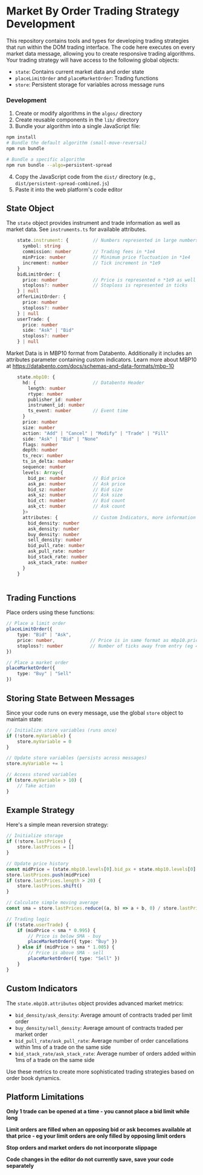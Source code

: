 # Market By Order Trading Strategy Development

This repository contains tools and types for developing trading strategies that run within the DOM trading interface. The code here executes on every market data message, allowing you to create responsive trading algorithms.
Your trading strategy will have access to the following global objects:

- `state`: Contains current market data and order state
- `placeLimitOrder` and `placeMarketOrder`: Trading functions
- `store`: Persistent storage for variables across message runs


### Development

1. Create or modify algorithms in the `algos/` directory
2. Create reusable components in the `lib/` directory
3. Bundle your algorithm into a single JavaScript file:

```bash
npm install
# Bundle the default algorithm (small-move-reversal)
npm run bundle

# Bundle a specific algorithm
npm run bundle --algo=persistent-spread
```

4. Copy the JavaScript code from the `dist/` directory (e.g., `dist/persistent-spread-combined.js`)
5. Paste it into the web platform's code editor


## State Object

The `state` object provides instrument and trade information as well as market data.
See `instruments.ts` for available attributes.

```typescript
    state.instrument: {         // Numbers represented in large numbers, divide by their respective multiplers
      symbol: string
      commission: number        // Trading fees in *1e4
      minPrice: number          // Minimum price fluctuation in *1e4
      increment: number         // Tick increment in *1e9
    }
    bidLimitOrder: {
      price: number             // Price is represented n *1e9 as well
      stoploss?: number         // Stoploss is represented in ticks
    } | null
    offerLimitOrder: {
      price: number
      stoploss?: number
    } | null
    userTrade: {
      price: number
      side: "Ask" | "Bid"
      stoploss?: number
    } | null
```
Market Data is in MBP10 format from Databento.
Additionally it includes an attributes parameter containing custom indicators.
Learn more about MBP10 at https://databento.com/docs/schemas-and-data-formats/mbp-10
```typescript
    state.mbp10: {
      hd: {                     // Databento Header
        length: number
        rtype: number
        publisher_id: number
        instrument_id: number
        ts_event: number        // Event time
      }
      price: number 
      size: number
      action: "Add" | "Cancel" | "Modify" | "Trade" | "Fill"
      side: "Ask" | "Bid" | "None"
      flags: number
      depth: number
      ts_recv: number
      ts_in_delta: number
      sequence: number
      levels: Array<{
        bid_px: number          // Bid price
        ask_px: number          // Ask price
        bid_sz: number          // Bid size
        ask_sz: number          // Ask size
        bid_ct: number          // Bid count
        ask_ct: number          // Ask count
      }>    
      attributes: {             // Custom Indicators, more information below
        bid_density: number
        ask_density: number
        buy_density: number
        sell_density: number
        bid_pull_rate: number
        ask_pull_rate: number
        bid_stack_rate: number
        ask_stack_rate: number
      }
    }



```

## Trading Functions

Place orders using these functions:

```typescript
// Place a limit order
placeLimitOrder({
    type: "Bid" | "Ask",
    price: number,             // Price is in same format as mbp10.price - *1e9
    stoploss?: number          // Number of ticks away from entry (eg 4)
})

// Place a market order
placeMarketOrder({
    type: "Buy" | "Sell"
})
```

## Storing State Between Messages

Since your code runs on every message, use the global `store` object to maintain state:

```typescript
// Initialize store variables (runs once)
if (!store.myVariable) {
    store.myVariable = 0
}

// Update store variables (persists across messages)
store.myVariable += 1

// Access stored variables
if (store.myVariable > 10) {
    // Take action
}
```

## Example Strategy

Here's a simple mean reversion strategy:

```typescript
// Initialize storage
if (!store.lastPrices) {
    store.lastPrices = []
}

// Update price history
const midPrice = (state.mbp10.levels[0].bid_px + state.mbp10.levels[0].ask_px) / 2
store.lastPrices.push(midPrice)
if (store.lastPrices.length > 20) {
    store.lastPrices.shift()
}

// Calculate simple moving average
const sma = store.lastPrices.reduce((a, b) => a + b, 0) / store.lastPrices.length

// Trading logic
if (!state.userTrade) {
    if (midPrice < sma * 0.995) {
        // Price is below SMA - buy
        placeMarketOrder({ type: "Buy" })
    } else if (midPrice > sma * 1.005) {
        // Price is above SMA - sell
        placeMarketOrder({ type: "Sell" })
    }
}
```

## Custom Indicators

The `state.mbp10.attributes` object provides advanced market metrics:

- `bid_density/ask_density`: Average amount of contracts traded per limit order
- `buy_density/sell_density`: Average amount of contracts traded per market order
- `bid_pull_rate/ask_pull_rate`: Average number of order cancellations within 1ms of a trade on the same side
- `bid_stack_rate/ask_stack_rate`: Average number of orders added within 1ms of a trade on the same side

Use these metrics to create more sophisticated trading strategies based on order book dynamics.


## Platform Limitations
**Only 1 trade can be opened at a time - you cannot place a bid limit while long**

**Limit orders are filled when an opposing bid or ask becomes available at that price - eg your limit orders are only filled by opposing limit orders**

**Stop orders and market orders do not incorporate slippage**

**Code changes in the editor do not currently save, save your code separately**
